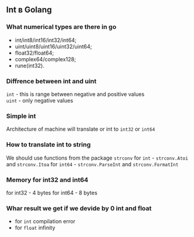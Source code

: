 ## Int в Golang

### What numerical types are there in go
- int/int8/int16/int32/int64;
- uint/uint8/uint16/uint32/uint64;
- float32/float64; 
- complex64/complex128;
- rune(int32).

### Diffrence between int and uint

`int` - this is range between negative and positive values   
`uint` - only negative values 

### Simple int 
Architecture of machine will translate or int to `int32` or `int64`

### How to translate int to string 
We should use functions from the package `strconv`
for `int` - `strconv.Atoi` and `strconv.Itoa` 
for `int64` - `strconv.ParseInt` and `strconv.FormatInt`

### Memory for int32 and int64
for int32  - 4 bytes
for  int64 - 8 bytes

### Whar result we get if we devide by 0 int and float
- for `int` compilation error
- for `float` infinity